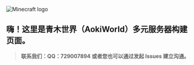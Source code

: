![Minecraft logo](https://logos-download.com/wp-content/uploads/2016/03/Minecraft_logo.png)
## 嗨！这里是青木世界（AokiWorld）多元服务器构建页面。




>  **联系我们：QQ：729007894 或者您也可以通过发起 Issues 建立沟通。**
